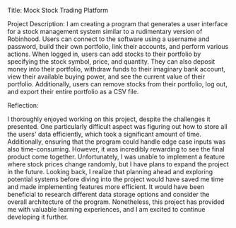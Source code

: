 Title: Mock Stock Trading Platform

Project Description: I am creating a program that generates a user interface for a stock management system similar to a rudimentary version of Robinhood. 
Users can connect to the software using a username and password, build their own portfolio, link their accounts, and perform various actions. When logged
in, users can add stocks to their portfolio by specifying the stock symbol, price, and quantity. They can also deposit money into their portfolio, withdraw
funds to their imaginary bank account, view their available buying power, and see the current value of their portfolio. Additionally, users can remove stocks
from their portfolio, log out, and export their entire portfolio as a CSV file.

Reflection:

I thoroughly enjoyed working on this project, despite the challenges it presented. One particularly difficult aspect was figuring out how to store all the 
users' data efficiently, which took a significant amount of time. Additionally, ensuring that the program could handle edge case inputs was also time-consuming.
However, it was incredibly rewarding to see the final product come together. Unfortunately, I was unable to implement a feature where stock prices change randomly,
but I have plans to expand the project in the future. Looking back, I realize that planning ahead and exploring potential systems before diving into the project 
would have saved me time and made implementing features more efficient. It would have been beneficial to research different data storage options and consider the
overall architecture of the program. Nonetheless, this project has provided me with valuable learning experiences, and I am excited to continue developing it further.










 
